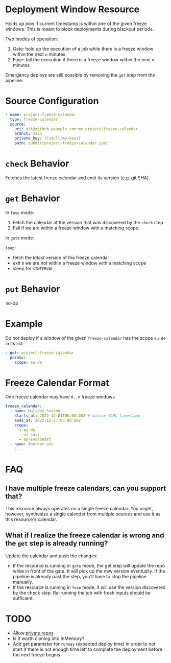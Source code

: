 # Deployment Window Resource

Holds up jobs if current timestamp is within one of the given freeze windows. This is meant to block deployments during blackout periods.

Two modes of operation:

1. Gate: hold up the execution of a job while there is a freeze window within the next `n` minutes
1. Fuse: fail the execution if there is a freeze window within the next `n` minutes

Emergency deploys are still possible by removing the `get` step from the pipeline.

# Source Configuration

```yaml
- name: project-freeze-calendar
  type: freeze-calendar
  source:
    uri: git@github.example.com:my-project/freeze-calendar
    branch: main
    private_key: ((vault/my-key))
    path: subdir/project-freeze-calendar.yaml
```

# `check` Behavior

Fetches the latest freeze calendar and emit its version (e.g. git SHA).

# `get` Behavior

In `fuse` mode:

  1. Fetch the calendar at the version that was discovered by the `check` step
  1. Fail if we are within a freeze window with a matching scope.

In `gate` mode:

  `loop`:

  - fetch the _latest_ version of the freeze calendar
  - exit `0` we are _not_ within a freeze window with a matching scope
  - sleep for `$INTERVAL`

# `put` Behavior

no-op

# Example

Do not deploy if a window of the given `freeze-calendar` has the scope `eu-de` in its list:

```yaml
- get: project-freeze-calendar
  params:
    scope: eu-de
```

# Freeze Calendar Format

One freeze calendar may have `0..n` freeze windows

```yaml
freeze_calendar:
  - name: Holiday Season
    starts_at: 2022-12-01T06:00:00Z # native YAML timestamp
    ends_at: 2022-12-27T06:00:00Z
    scope:
      - eu-de
      - us-east
      - ap-southeast
  - name: Another one
    ...
```

# FAQ

## I have multiple freeze calendars, can you support that?

This resource always operates on a single freeze calendar. You might, however, synthesize a single calendar from multiple sources and use it as this resource's calendar.

## What if I realize the freeze calendar is wrong and the `get` step is already running?

Update the calendar and push the changes:

* If the resource is running in `gate` mode, the get step will update the repo while in front of the gate. It will pick up the new version eventually. If the pipeline is already past the step, you'll have to stop the pipeline manually.
* If the resource is running in `fuse` mode, it will use the version discovered by the check step. Re-running the job with fresh inputs should be sufficient.

# TODO

* Allow [private repos](https://pkg.go.dev/github.com/go-git/go-git/v5#example-PlainClone-AccessToken)
* Is it worth cloning into InMemory?
* Add get parameter for `runway` (expected deploy time) in order to not start if there is not enough time left to complete the deployment before the next freeze begins

